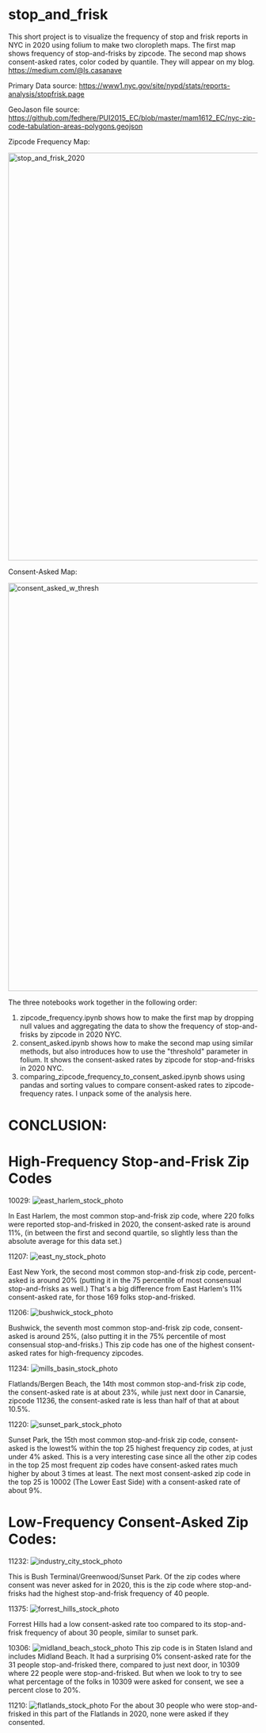 # stop_and_frisk
 
This short project is to visualize the frequency of stop and frisk reports in NYC in 2020 using 
folium to make two cloropleth maps. The first map shows frequency of stop-and-frisks by zipcode. 
The second map shows consent-asked rates, color coded by quantile. They will appear on my blog. 
https://medium.com/@ls.casanave
 
Primary Data source: https://www1.nyc.gov/site/nypd/stats/reports-analysis/stopfrisk.page
 
GeoJason file source: https://github.com/fedhere/PUI2015_EC/blob/master/mam1612_EC/nyc-zip-code-tabulation-areas-polygons.geojson


Zipcode Frequency Map: 

<img width="823" alt="stop_and_frisk_2020" src="https://user-images.githubusercontent.com/8728172/164055225-1f9febe6-f40a-46e6-8a08-b3dcc94b7d7c.png">


Consent-Asked Map: 

<img width="824" alt="consent_asked_w_thresh" src="https://user-images.githubusercontent.com/8728172/164986742-298a3cd1-a685-42a4-a1bf-b09fd31c232c.png">

The three notebooks work together in the following order:
1) zipcode_frequency.ipynb shows how to make the first map by dropping null values and aggregating the data to show the frequency of stop-and-frisks by zipcode in 2020 NYC. 
2) consent_asked.ipynb shows how to make the second map using similar methods, but also introduces how to use the "threshold" parameter in folium. It shows the consent-asked rates by zipcode for stop-and-frisks in 2020 NYC. 
3) comparing_zipcode_frequency_to_consent_asked.ipynb shows using pandas and sorting values to compare consent-asked rates to zipcode-frequency rates. I unpack some of the analysis here. 

# CONCLUSION:

# High-Frequency Stop-and-Frisk Zip Codes

10029:
![east_harlem_stock_photo](https://user-images.githubusercontent.com/8728172/164987246-6a80f2ca-fcb1-4761-a909-74662e30eedc.jpg)

In East Harlem, the most common stop-and-frisk zip code, where 220 folks were reported stop-and-frisked in 2020, the consent-asked rate is around 11%, (in between the first and second quartile, so slightly less than the absolute average for this data set.)

11207:
![east_ny_stock_photo](https://user-images.githubusercontent.com/8728172/164987252-bc09b300-61a8-4d2a-bd0d-fefe28dac3a2.jpg)

East New York, the second most common stop-and-frisk zip code, percent-asked is around 20% (putting it in the 75 percentile of most consensual stop-and-frisks as well.) That's a big difference from East Harlem's 11% consent-asked rate, for those 169 folks stop-and-frisked. 

11206:
![bushwick_stock_photo](https://user-images.githubusercontent.com/8728172/164987266-e586b94c-5b30-410e-a5f3-cadcfb150034.jpg)

Bushwick, the seventh most common stop-and-frisk zip code, consent-asked is around 25%, (also putting it in the 75% percentile of most consensual stop-and-frisks.) This zip code has one of the highest consent-asked rates for high-frequency zipcodes. 

11234:
![mills_basin_stock_photo](https://user-images.githubusercontent.com/8728172/164987278-d23ffc1c-9c26-4022-8816-92457edbbe84.jpg)

Flatlands/Bergen Beach, the 14th most common stop-and-frisk zip code, the consent-asked rate is at about 23%, while just next door in Canarsie, zipcode 11236, the consent-asked rate is less than half of that at about 10.5%. 

11220:
![sunset_park_stock_photo](https://user-images.githubusercontent.com/8728172/164987289-57675efe-878e-4d00-8682-d7655dd8333a.jpg)

Sunset Park, the 15th most common stop-and-frisk zip code, consent-asked is the lowest% within the top 25 highest frequency zip codes, at just under 4% asked. This is a very interesting case since all the other zip codes in the top 25 most frequent zip codes have consent-asked rates much higher by about 3 times at least. The next most consent-asked zip code in the top 25 is 10002 (The Lower East Side) with a consent-asked rate of about 9%.

# Low-Frequency Consent-Asked Zip Codes:

11232:
![industry_city_stock_photo](https://user-images.githubusercontent.com/8728172/164987298-11b658cc-01de-4f29-8126-9e22acf60a34.jpg)

This is Bush Terminal/Greenwood/Sunset Park. Of the zip codes where consent was never asked for in 2020, this is the zip code where stop-and-frisks had the highest stop-and-frisk frequency of 40 people. 

11375:
![forrest_hills_stock_photo](https://user-images.githubusercontent.com/8728172/164987308-2f0aedbb-8c15-4345-b4dc-15449fe47800.jpg)

Forrest Hills had a low consent-asked rate too compared to its stop-and-frisk frequency of about 30 people, similar to sunset park.

10306:
![midland_beach_stock_photo](https://user-images.githubusercontent.com/8728172/164987320-d655f601-35a7-48af-983c-0834136e7b16.jpg)
This zip code is in Staten Island and includes Midland Beach. It had a surprising 0% consent-asked rate for the 31 people stop-and-frisked there, compared to just next door, in 10309 where 22 people were stop-and-frisked. But when we look to try to see what percentage of the folks in 10309 were asked for consent, we see a percent close to 20%.

11210:
![flatlands_stock_photo](https://user-images.githubusercontent.com/8728172/164987332-0216b01f-0fe0-4e91-8f8c-12d3527e61ce.jpg)
For the about 30 people who were stop-and-frisked in this part of the Flatlands in 2020, none were asked if they consented.

